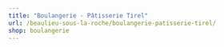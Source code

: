 ```yaml
---
title: "Boulangerie - Pâtisserie Tirel"
url: /beaulieu-sous-la-roche/boulangerie-patisserie-tirel/
shop: boulangerie
---
```

